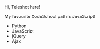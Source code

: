 Hi, Teleshot here!

My favourite CodeSchool path is JavaScript!

* Python
* JavaScript
* jQuery
* Ajax
